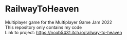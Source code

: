 # RailwayToHeaven
Multiplayer game for the Multiplayer Game Jam 2022 <br/>
This repository only contains my code<br/>
Link to project: https://noob5431.itch.io/railway-to-heaven
